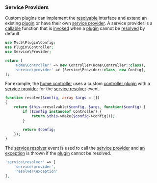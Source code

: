 ### Service Providers
Custom plugins can implement the [resolvable](https://github.com/mvc5/mvc5/blob/master/src/Resolvable.php) interface and extend an existing [plugin](/plugins) or have their own [service provider](https://github.com/mvc5/mvc5-application/blob/master/config/service.php#L39). A service provider is a [callable](http://php.net/manual/en/language.types.callable.php) function that is [invoked](https://github.com/mvc5/mvc5/blob/master/src/Resolver/Resolver.php#L504) when a [plugin](/plugins) cannot be [resolved](https://github.com/mvc5/mvc5/blob/master/src/Resolver/Resolver.php#L536) by default.
```php
use Mvc5\Plugin\Config;
use Plugin\Controller;
use Service\Provider;

return [
    'Home\Controller' => new Controller(Home\Controller::class),
    'service\provider' => [Service\Provider::class, new Config],
];
```
For example, the [home controller](https://github.com/mvc5/mvc5-application/blob/master/src/Home/Controller.php) uses a custom [controller plugin](https://github.com/mvc5/mvc5-application/blob/master/src/Plugin/Controller.php) with a [service provider](https://github.com/mvc5/mvc5-application/blob/master/src/Service/Provider.php) for the [service resolver](https://github.com/mvc5/mvc5-application/blob/master/config/event.php#L41) event.
```php
function resolve($config, array $args = [])
{
    return $this->resolvable($config, $args, function($config) {
        if ($config instanceof Controller) {
            return $this->make($config->config());
        }

        return $config;
    });
}
```
The [service resolver](https://github.com/mvc5/mvc5-application/blob/master/config/event.php#L41) event is used to call the [service provider](https://github.com/mvc5/mvc5-application/blob/master/src/Service/Provider.php) and [an exception](https://github.com/mvc5/mvc5/blob/master/config/service.php#L42) is thrown if the [plugin](/plugins) cannot be resolved.
```php
'service\resolver' => [
    'service\provider',
    'resolver\exception'
],
```
